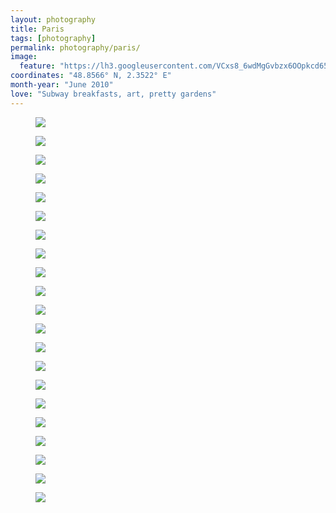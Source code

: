 ```yaml
---
layout: photography
title: Paris
tags: [photography]
permalink: photography/paris/
image:
  feature: "https://lh3.googleusercontent.com/VCxs8_6wdMgGvbzx6OOpkcd654QT-2d2SiRwInx5_5mseMyjofFEjij9X6KPYoAgTrGKaCpflT3O6gVTvNYVnJhQeSNsjGbM2QdlP0HWDtnRyK-28inYcyA7GW6RpsycTUQEO5k3FXrcZpuqs_RvlEyFspSkJomMMqWnWdnKAxphvbkFJef3ZtuJMEMSFYVShsZMZy2699vI_wvsmOb_9mzXI4Y2lu_tsnknGKhFVmgTcs9IG21Fm8veQjfQX0I_VK6ceBo6kCRCmQqv8cwpLrMD3LX8FnV6PR9iYThkGH2trIl71vWbJLILN4TqUb_rNvqEBdxN7FEjPSchWk6OKUQ5AXss-aSuB8b751qD1Bs-fCb8fDgmIElrRWzEVoD8uLsebT5dh3ZaTP9UxGwyZgT_8r5rOAei73R_Ww0ZJwWANJf5CPV8WgBy94F8SsBYfT3mTIkRqtUN6PEmeqYN1AJBm_gUJZSB9WiU8saVoxkbKZzfmTdWsY5wgGf2cKfNtM1KFHjEncUDUVKETvoStWVLzc_ZWefjYZsVaPbDTVDI-aCVcZ3GxyXmN-fQKNBrgmzimxdYyV4Gj6y-JSJ4MVZ2TBpfxrO697Bg-5hjIY6Dn6t1xYM9=w1200-h806-no"
coordinates: "48.8566° N, 2.3522° E"
month-year: "June 2010"
love: "Subway breakfasts, art, pretty gardens"
---
```


<figure>
	<img src="https://lh3.googleusercontent.com/mBPZakcqplXhdZMSqqsrCpglTosYkEbRN2QbyW4QVUxFofZpHRHqrehx8zO7k_QzlEIaY2V-JRw6s36Kun3hE1eRyZnZxM16ECpsHUDDhq-jyQrimAtYK2GXjAYwPdf022pJNt4SoZ5iBZ9U3INH7LDf5LwmZYoaN7c7i2NkimK8L44SNv0RG7bOUFwQdWk3I1DaLlAL1eqXjk5o2NmkTsYOwyB1KPcZYgrDcjVM5-Ms6dxLynmaJJZSdo3W2IlJhn7TUJTdQ4Okf5tMZhDFpETZhnHb1uhY0FVX__DMg3n2DFw2JfFt7MsdB5O6IbA_37BWUBtG5__ITMkdvKkFcaPJo1xzkl1s3Hz8DXLpOd8wrkgou17p_J9hR900xrg-QBw4w30oVlXPq0O8cjb1e1emCxYPb42N8otCbgRqdlV7Rf0jlWgDepX-yaYJeABagq97yTmTNRQJSFFqSs59dkvgK-DvNSM7brwasDzidCuFgm3mlSBqd5viwgv_XBrCvHFOMV2jFzHYpP7sYzv6nsX7bqjyBlGV2yxLFUxT0dsDkh-CMddcGBQ5Oe7H0tuRGa7UVPDliKTuJAWe9iSfQSdXY4pe65jVZKNxcntwdWjoldlnzFkQ=w952-h637-no">
</figure>

<figure>
	<img src="https://lh3.googleusercontent.com/KnggqblzIwW9c3typ2enfW-Gec5BlDPGR8aI7Egd8n-4flmB8RYqvuUI5rhf-kV7XplVkguECbgE1huuuvf-frySCSrA7FUY7NzqaxMTWy8GM5RQzjghE2QdNmPv716qRV645ixV6tUDuNKkTdyRzdyQ9YPq6-XK3ceYpT_KnppwoPqolMRbHgmwXUEwPXMTiUpWYvX4VoAiyQufdunia8blLgGagBWS1JRCrl6NSdloWnKNxP11kgt5VEqMtT2QALHpm01Gx3pNy_GtX_IEhDYvedjswGCrybfzI5qcM2of5l_nVmlN0ju_qwPuP0zfMsxb2VStamOvRk7Kb2Is4UyntuqctF93ffvbDsk4JeTUSkbNgZlEcHZgWRAplYzIMJHFRZRLrw4s31P3D18SdfiyWNgR_6I8q0zNEgYOB1SjztgSaxhZ1YRKCmzb3q4fTGZaq4Cz9BXuPWNOzeu0NToxXHWhnruNy5pNAAfV4hx_SOiqUt6agmOh5luKDv6GkxOWOOM_D0HGW_UXewFA6FkqafKSu0atgO1T4UpC7cXap2nwbqPQ_AdNcNX4WOEpOVceAraPTTso9hnYjo82o2r6PG5oy9PLRg-5_KS-rtdDNo8a0Hk7=w952-h637-no">
</figure>

<figure>
	<img src="https://lh3.googleusercontent.com/A7uY1YvyIcrenlcRG6coFFHHrlwUbIM-yXqTjXmhz3VRKiKq_2h4watgqf8NWD3_z7npyOb5dhYY41KAuuYYI8IE88S0KwwKUfLYCTPaDLEdVPt5nbWb2O7VqMjrVsVXp4fLdw3LBSabDxuiYoYK5k5N2oR9PVZ60FXjJSULlYSK2pgvYXHi-WwsnklTcDX8FlIFF5EYwyhay9NQ-TZEqrgnlJwlrWYY0JFqURLKvs8IxHVvoLZ__zSLDbqPSZF7axZ0Q67ycNcEwZ30nEUXiuC5XBQX_NkFjPuhV20HmhQEKzTstEe04BxRnqBL4T6oKuh9e_0-xV4qfUyFhEVJtXa9tnu5-zOY1X_oJ3jEvzSsHwCVuSKr0UYMQxUaGC1FTopuMu0nZQSnW4-my4Firp2DpwCDwdGgy9OT-6KwvEXB9EmDpGUdT9JdmE9dXLGBym6DwDAgb0_maU_p-631VphwS-0P3HSyTPRF5aMqNg-A1LyjzXLw8Z6des2YmqDk0t3ks26Q-LSj1hoKv53Nb4vZ95Fu9sqmGracIvZZ0izasezID6K1VNTCHuKsnOSBz8_3t6xCME0vuy5lw8qaMVbcUP4JCaUqV7dChfe-v5xOYUvry7Va=w952-h637-no">
</figure>


<figure>
	<img src="https://lh3.googleusercontent.com/kesJSvQdavDUK4ZMN9m0vAhdOYBUa8lVEuCadMmOYY1Ej_86ebVM_LqymPk-xewnOI6yzHYw-HYPZnplXO2YvQtT1wIinzHdpzPyorEs_69A5ZMM8C1OfAnqWyUpLuo__R4ZUYukSGB9hnQwnvKpury8N50BR8j91wqTMHEJMHOvE9Oz68irg9La6khwrsDZ7oEUy0mES8nbbtNB_KI0G5ZoddiwlkVt878C4sSyM5iLBeZ72E0V783NZVzSnbz6rQvKnzEJ3142y7bCaHqIu75A5oy0nUmdZIBsiWGddlrk6DDAa88qeWY0VrTNP9CqPsnZEPYPv2OFx4rgA6G9Eu7nS18y3_WcGE6NRWOK6da1_fxvPWzQ3LKvxS9txVnj8IneyvwrxKBWNk-0aNPVexVv0N9rt5fc0wseo_W7tTyYy_yLeFXIPoCd4uPy-Ua16F935KDGYDgIWgZlaEhMUwqfgk6_T_RTef-WM2XFVyc2hjLph-t3fi1_5aR2LEjVmUTQZJMcSfYIAtneZ3RBQdKyLGiRTbhWvqScsZY5vyloI0jQl7VyWNM8MjkjVdI3L8looPeJ3VR60NLLq_c9fgzMk4ZmM5b1H8nEjbJ-NT4MydOLMG9Y=w952-h637-no">
</figure>

<figure>
	<img src="https://lh3.googleusercontent.com/3RZTYvUYqecdWWZsLi8NhcLmSHRgzhQ4lqGY1mxzRsEQYgZastzeWYY1suS51nx0ADowXZvW-2gm6w0O0VkX41-IvdVw4yQrtxy1fy-eKKvGKp7F5zFlyCy2yXxQGccyEALSnacCqtty_MauwtmdlKdVwcUGnzSoFTnLE7_rLiEsg28w34-Tg3z2KoA2PE5je-mYnTkuywUtiB9EI08v8y_Y1C6YpCcLnTGu-VXBes0q1gNTg8ljdgVQOu1z9Fu-7wE3N5yEN7sFe6oBxYDoPwsFfOG00tfw5XEW6Bjw4EFX2EGEI8jHkbKbZSR7Q7qVLUmm8vS4ID1UCFxf_9KMws3KX_LyKm8dTSykfvXJ1QaBxlgijHIrcITcKtX7rTIXlrREL7BMnmbUCI7a78BzIzFqCajyU5lQ2sU8j052B5awCpTfeo9EXkn7jEEZU21YAfTNC1S_rqJvMCaRImzgmIIMWzTPoIpv9ABXa_ToI5QqVjrk_PFId-MxT0beH1IPf-XKrtQw9Aj42lWw5mkoECUIc614VmfLIxkuJwOkZKOHxy8ibyb8n3gkB33v8OkMZ_DrHHTnS9PE0AlNi4IiNTWSCYOkWjrjPZnT7y520nxelYiYcFO5=w952-h637-no">
</figure>

<figure>
	<img src="https://lh3.googleusercontent.com/ssozSiJYodDLGKMww6twd3P_PLWXc5fjLR3u8Ue4A7x0-ii2QlSU5Vowl_a9-4XHAK15ngDTBuoeP-ZCYtSfBc6SWNuW5K8arOdb43TlkUiLlJon93J46mPWVl_b0iJlepmclvvpjAOXy9iN3jUXJAoSMehoBKMOL7S4cQeDdGFeL4UOClGjeRmoJgl-HzXnOxCQcTpaVFQ5-jdwLw3_NjuGJ_KPqxyJZgzILp7CNJkjQ8jPDe061Vt9k4Ux84HZl66nSSU_9j6iHhO4MY5dNMs6XGXtzQ3zf_SF6zR29Zs3eukPcCvp6c1ZQoTgGrRD7Pv4az5utEgzYBMtY61Kh8RzCrCtSG1iqFesyeQfV5kN3iY_7jW6xTWEkfTk9VRyXCpoQIjD8rzgJnqM7X4jlBsEn6mOGjD9x3RCOaw1pWwmRKZTk9URqjsIdnhPSbg7DOb9CgW3ppEhlC1wEClCnTixxv6ke0BPPhYsErnjABym-9NDVhirHoRqOqGsFCjuwuSZkGVflqHFP583kl9sDfa3E9fYnVAFFkqo8C0h09tpxTXFUN51wjNJKMEaDCtWjTcYyR0tDQh13Fb4NvulznY0PsAdzWsHNBDndqrm-RsASdRgO0-J=w914-h637-no">
</figure>

<figure>
	<img src="https://lh3.googleusercontent.com/GRiIgIW1GPK4yzNgfex5lzjm0Es3HBk79xQVlY7ntdx7ZGjG7tke-SnlN7m2p93bgJQQOvs8Zi3njA8X12XCHTIh6xii5tlgwAMNKUAOIgBFHZCv31D6z7Ms8d0aIAfIoQGuTcWDiT96tyaPqugtrWu5RgX6y1g0fWz5nK5gmLk1fxooTjE-F2NqJPAkfj_3ica9SxK2zwl1sD0UDGgi7vzlKPW4AEhWua5FknH0dVHw-c8P4-fybTUX_e5KtgAEHvz8Wy8y6cz5y2aKwbY9tqWqsaDBzSNaTzIqetGusy3VyIF3YgLFj3RhTrNys0yqThJ9PkdYKOzU-jl9fiACfuorDNeV42jogqwU09f054AOQ7-lca4pnaUjA_5g2i2YA1m2PzyQ6YTrfAm90CioaokZzTLgLtYMmKc-gWDyv434CsC71x3Xuw7hw9tC9fHyXBAQB7SlBqBlftcEu_Q1fY_c8P6kiedDUiHuIBgp8WoA2STp20tZ7Y-5_uXoaMISGZsHXEnoJ1Scd0M1avRl1_qLT87ek-SBQM709OfJSBsRZRf7gR1BIisXDK_XFrCyXB6XBMYhiCvlYOmvkKXp45cg8lnaXaE-cDMVCF--tDq1-H-JdE2n=w952-h637-no">
</figure>

<figure>
	<img src="https://lh3.googleusercontent.com/VCxs8_6wdMgGvbzx6OOpkcd654QT-2d2SiRwInx5_5mseMyjofFEjij9X6KPYoAgTrGKaCpflT3O6gVTvNYVnJhQeSNsjGbM2QdlP0HWDtnRyK-28inYcyA7GW6RpsycTUQEO5k3FXrcZpuqs_RvlEyFspSkJomMMqWnWdnKAxphvbkFJef3ZtuJMEMSFYVShsZMZy2699vI_wvsmOb_9mzXI4Y2lu_tsnknGKhFVmgTcs9IG21Fm8veQjfQX0I_VK6ceBo6kCRCmQqv8cwpLrMD3LX8FnV6PR9iYThkGH2trIl71vWbJLILN4TqUb_rNvqEBdxN7FEjPSchWk6OKUQ5AXss-aSuB8b751qD1Bs-fCb8fDgmIElrRWzEVoD8uLsebT5dh3ZaTP9UxGwyZgT_8r5rOAei73R_Ww0ZJwWANJf5CPV8WgBy94F8SsBYfT3mTIkRqtUN6PEmeqYN1AJBm_gUJZSB9WiU8saVoxkbKZzfmTdWsY5wgGf2cKfNtM1KFHjEncUDUVKETvoStWVLzc_ZWefjYZsVaPbDTVDI-aCVcZ3GxyXmN-fQKNBrgmzimxdYyV4Gj6y-JSJ4MVZ2TBpfxrO697Bg-5hjIY6Dn6t1xYM9=w952-h637-no">
</figure>

<figure>
	<img src="https://lh3.googleusercontent.com/q7AiL27Rvw-8WaDHPL_ded5yitTajJ5ckpK3wXkKh3gaKYzxcaumYEsdpW-NNTCfYOWNbIkHh_X6vVGFlRZk89GO2Lxfv1ZgZ0J5gxZJra7THgwU5LiGLtpKu09y0if45_9Pyavp_TEJd9gepVa5cm7qEV_eclgC3tqp2ZUcM3h8u6b6in3L6ij82KSZde8C270-O-uSo_1s0b8G0LvSpviVfb2w7f9-WE-C2We5LATy6np7Pu33gJmzzDBurVw0_4-RXc9niWDHkNOcn6MGJMFxrWv98xZvLSdTiTsxXLyJnI9O0QjxzZdqbvqVUpcDeAcRYVccwK0Od2iHZsB8wRgkkortiw1XSHP98WrjRG0gIPRqjE1kemudMFNxRb8MWGzzLMvPbSIH0JxOYEHJbEaA48edl9sH8bfjh7pxyzO1Sc9kLrLBwPxdd4iH7Tol-wKZuwapBUfntVOGAIclrGAqkYX0HH0JOMLpZrk2Iw4NL-aBcD_a8PSpnqKn6LeKMINnNy23Dd28TegM6GhRedDS1Alpxaxwp6Jv0snWNa7ne4_tqGtHnQfmY5Ggbjp2aJTgCq4W5QwY9Z-oDXI8QKI-lrAzIw-uZSURMbbxgyIyDRctcXhj=w952-h637-no">
</figure>


<figure>
	<img src="https://lh3.googleusercontent.com/UYsY49-OPftIgAnTktaGCtmq1J1zfA_t3jabMJvI3sYGww1aW6N0fIRViQJAZy-0vApUTl4x5hMNUypUcOYC7gN8LUZlPInyrqdSFLouLqnGqeu8kBHm7xKh-hwLPj9h8HeQKOr3FOkP0HsVZGrhjmnImxLjwt72mu__1UOd-Y95vgXYKnqmjaXOygeyA_zGQ1SNna_v12OgDEH6gBVka-L8vH-RKpuZ_xItj46gPGBrMAbsStIQnveFES36VZO7u58q9dIxRyPpMwOabBhdMUkEfxeqqVxL-eU0uQpCKVbE7ARHP5aBzS8XpdvsRpcwWo3h_U1YU6-3effPLDhSkUzClPr6kSGQUNa5TpaGaKH5hDv4VfuVHLFUeZIYYI3suc29NY6SEjdEdV_QFBhgAKeQa6u2Smx1gkBk1YvJZpa9t1e-SLpXIRvP3XFmGR1cBfMb_mP2xqE9Whapq7i-1KuKQWvU1piItUx24qLqKUuncjAPWKSPBfb8KDpghjEIjh1BP29paeRatbE8TmuurMPNS7eWPkSm5FkYcUp5182T8ttg6ojORm6b1g5zHIyqNm78GEChlNl5wdYK_3iTnO4FiZfIyl_aNdp2vLHs0Gh6sU1inIYL=w952-h637-no">
</figure>

<figure>
	<img src="https://lh3.googleusercontent.com/y-zypS2GtHum2KFjD7A1q6ygmB0ux2Osb_MTFaFTKB4cEEJE_XQvYIGF8CzA22R5QzqM0-OJudJ1jzmdvU157Rp0pn6KmtXEpHl28zGoEa-y8khwAFwBxdehUMDBX35PPrm1eDKucKSeEJLQmHBtItm9-UT4p1FXd05a1uJ4N2b_--CbaVVknarSsT9UUimV3pbw0ys_5RvX4xBVXOAQuuwzbUwRsCgq1FkbRbfkgnDO4lo8d-Ec59hYirdrsFyMmKAoGQV50vhSB5mbEYpbpc3l8NCdLzK_KTA01ZngNdUdDLn7ZpwUq9bzdcxh8Kkz1xlHTQmr_Gzc2VGh9gL-wLsi7SLsSTumw83FxFO8G0q_FF9NcUMxzCt-uFxtUFZS0cxgSfCRt9xiaIs2AHZ1t7-3rhO-wREZFBNv87ymIxNuV-em2JPI-32I_uNxZwREnCX97v6YzvKBBRjZeUDfsBGcSv4lj4hZpoeA0reXLFzsLyd6Zn_QXTfEByagHBYvrjGSiYKB2VxzJVhvcZD8LPihnLiwW8AlgHoiFYIjmZW8Q9O6U9zczSowAqcQZOO0yZTfc1ZOCaSoskSphDjjgL9WfvDsJGwuDlmbIDfqqzuMnLYGrber=w952-h637-no">
</figure>

<figure>
	<img src="https://lh3.googleusercontent.com/cjl0tM2ogcNXesrO_N-7gdLrcDqflZ7WyBGJP7pVvvBDTj66eAC-Oi4B2LHhqUW99Rm8okR9hsKlL63xjHQG46zHZm4LwcX3GjFlKPzlQiJXO2-ZWaDmRCynfsRkY3f7HbHpEq-Ne22FCC2GPX3pIeszBnkWZ9-mOhzyP73NKUtpOYqwJriOCGUBVzW5nqGOtnDAZiSFERYxEM9dexWE34cjQvKXa30F4bTPLiPgkkFoiUQHr3ov2IELX0hmP4XUdv9iE04GlPbdTMvs5_VRBn35w_d9zXMmL17fhDr_3r_ZP-TQMXwKppcvzPKYWx44aMZKb01QdJcw1C3TRG4ca6K5TCXB6eA0xX35cCc0OSqc8UKGXYMzqmUIIE4cRo9VOQPXQA7Bfn3rQ9JgeGqh8Kuf4ASQaecZByvfku2DBkmwkCKfWfccyeC0L8zKhrlUagN5r6vexeBLpkN-slTZV4B_qszwIPHyd9jEor30ws8eOxCGorE_NWGQ5pz4ie_62sXt28nIYDksLNoddn6qDTu3naZQI4JxpMdPNKDTYg3BCUAgPAcBY7IdOJeJRd26Pd0WvVUtmciMIgkBDlKel_WPRn_OTQgd3ZdbB_mBKYM9n_lpC1xZ=w952-h637-no">
</figure>


<figure>
	<img src="https://lh3.googleusercontent.com/XGdetgbsiEKFedKtUtTy2lwSNApOd76Yi80Vz1vm5KmYWWlP7WAzs-fHrykWtzqMqUG3Lx26qGzehXxY-2V6LmlW_-6XNqFyH04dNNUW7QrVB-Ha10KXm8hXlvGyNC8eO7A2o_oUrwUHJ-kI9IzFpNkhhTkvLwrT-Z_ebce_diRArgH0CQfd9dOqszFZ9-OwIRZLwQJDDTZh5jScbOXC9TPHV2dcxYZ5aCBSltmlDbQzjHI5ocyzNCz6ZNQGPVBLWvANC7Byu60hhYbD8M0DFsBjUQbi0BkKTFst95suiRANPb5PMadlD3NuHGjtC9AeYC49EPTSblVplRYNfwkGSA10zjrFVXpgKyCt0bLk87fIrtAsZDOigtE2Qlt7gmv_b0WKGy6Io5Lf_0YHRmYgJDjIts80z6jqWPmaV7OqaNLm7UKqtH3Icmcrmd1jMzXniFlAoY3YwuiUi5bpxHsVTUkuh8eFFFMkSY0iquqdVQRI3IwZCIWaIV9ZgtSmnkJFekWJCGFkBaDgR1TByF2H4xjC83_0zC_3fS6dQJRzIeNwKsAmB7xgBr38S_fUUhk5ZpWiOm0zUbpP1jEIHCPoiiYCPkqO--2cyyCJru3nGJHUAP7EOtyI=w952-h637-no">
</figure>

<figure>
	<img src="https://lh3.googleusercontent.com/Zjuv5fpHm2XAq9OIOC_6-OvXo-QGfn5MAes4FPFW4mwe5fkGUiro-AxqCp4L_CJcesLyYVL50EQ8DavteyCWSgwj0nD1rLHUFX1NXd9aV6Y3R_AVKOtMKpeTL_FdSUIYuvgbXrYPw37zZk7HAMh1kVV3ma4GzXWtohbz9Jaxycgzz2zn8S4zmykS1w1ItoN9jXvXW5fw2cCwbjrUWw_JhUAGrpwfyA4ZS0ss1iafApdIm0BN5Rhj0ok3rOL4I-sU7Vaqoyc2V3GbWgTmxsKGfk6f3vk0WKynp8PTdULXdIP6RAKDmlS70f_bWb6YlgMVIJkytmcom6xbzb8Coa-V-QhRgNC02AJnrKrVO1pqb1smKe8zoQtsMWPk9QvLvasDrFx96JSRsXO-bnnlWewpq_In_ayq8EyASqaiyMbyUDBFLs-gUaHLm3RXUwGZGwg_i5cAD844BKUcEqT5ghOGCTIoEniBxdQE3qymyBFwvqNkQs0mVQdsS_4ggA7K9YimqTVJbirODWonosnwNmXQ4RsHHhQtEjDp-hthR13CH-0hnmToSv8ip80QBkXMzXonqnWAokGu8-ypqn8vEv3VpzXLK2u_NSXu9Y41SieboTBkowskUSIX=w952-h637-no">
</figure>

<figure>
	<img src="https://lh3.googleusercontent.com/0bUs0ev8E80VUAoJPA5XoFFGG1nL0sgxFEmX6dvuS-kHWc_pgl6tGxcrd7H5trHQ2IdmRHLUOBhI9VRfaqH-CpPHVbWLpkSc_43aDCCbRyrWpwGqHX5XU78L5A1wD4klI2REJaw6FmGPcMy1Cd87fIQo4uW59JyVDN8J9-J9bBSBypgKSFqQ3y20E1EwkeEIQrCCIGwjCZw9Bsw51gyhHLRpPjjqStZ8PxhSwKqlDz-NIYmYMvnbgOJieP4l3Y-ORxL7c8uncZ4rE4y8R1txePdH-tq-BRUKB3XR-Uz13bowKYEa8RwVGlB30X20zUxHJvd4d36YtzGdPPgEQS_E38JkyrsZvWHClib0EIeLzRkqpjY3Y9V1tqacL4KK2fkehvLOzOutZxQ51ebLr1-3Vuol3iOpq2fRbOVB1PoqLTidQbLsd8Cy2YSnMKgkfmcv-gSGRX40yEJgiCxDLTbfM81lketZ1s-vCedMHDLOtcFUkWDDYpvcnDXK7mpKGlz5btsnespRpAk0DE_cb7wvQoFg-rtLFwYdqZLoUEO-e4rM8v5fr9VV7kYwJaucZhK-rzjXEZB7vgYJYv7XiZlpv04OIEMywAbRwuWBWmkUIwMSlw6x2vF2=w952-h637-no">
</figure>

<figure>
	<img src="https://lh3.googleusercontent.com/RUdH5xRUijCgNZ4odad7aU5Yq-1GzwiJDhU90pfjP3RKyotTlfZ-kHC3MXaFJZs1dcdXRCXjNzgbpVBFbf2LMAHfBf8hXgRH7loEcHU1yPigJW903uvRKgkDdfXGw2_zGwAK-xeY87cnm0YZsvYSQbdb0chSMxE8tKzNIIBtdV6OQSRRYLZ3Hb5RCsfMf0cDf5POGLvJeTumGz4ER50Eu5679dWTKxwvcS9R4E4Oo1CDlqaKFdemDMjjGEO6Qn9HylnJkWoWOKASkZKEk9kg9Ho9HYf7AYNyzumCGnXD6XXsc2L0MQfK89DtLos94zByp_S-PfJsu9b7KpYl2MuzF4XulGXf6NAGecLlZMX0Iykt_txuQCTegzsflTVdbNvCaM4XcLmgiNdjZuaxYTQshLrJ5VGyvcJ8HQGXQHzivZtcle0_6vIf-Dx98nd4Zoxu-KT7YArlOec3Ya4kOkOm7KEky3FUTJair0-tAQwo3CqOofMpmdCtYcr-l4kPqT1c0tbfJ0HbpU7lZH6HAhtbkuM7gGixLbRsMyVzlPPteqpUfaPXSvxkMsBskNAaoSD6S2rppNH2GL3HFG8h9foXMWcJmFP1SLadCKT_CRL5H_TqyyA7Bovw=w952-h637-no">
</figure>

<figure>
	<img src="https://lh3.googleusercontent.com/k4judqmY-TB6Q5tHq9i9aFajQJ7WvIRkMP4XLa-SS6R7XOmeRdoV9eY-sFHMVrxXLjDW8MBDHC-JUEE8EvDhI0qrbn4VMiPQBlGv6jfHoZfgyp-SBidCzRM04he_5KaLG61x7JUBwxoL6xoO0JgMWS2WVfvhr_k53kBocCw6Y3njM8HxxzY_f5-rnRBADk76qqHDP3Y_j2B-Ti8e3BcRN0PoBUWGkXwU4J5SP_ccqR2KLGcb5SavCMq0rdbKg5M-EDSgsepM912zl7kdazYh5EX4DbJdKkJ7GEs2OHvzlocSxZafTjveeCWdZVsGmEsIQSNGOqeemdBV09Eghe_zzBoAwijLNDUTGnbR1DqMNats21Y8pM5Ih8NJ8LWAfrVUBSLKS9giYXVDz9f_QvKx6L6ZDligBJ3XKfKNx0pEw-2ylVpfqvyHCHfKJsFh229okPODl9npCaeyfQhB1yf7HoWgq2oi-mXYHxKv-9auLYU-_tiiXr6KeUqWWje463ckE5sWQaT5AqmVuOwWJj8os4qJhUzSK-x2k_k5qPBlTmB5gMVcbmRfs5hjREIrPErnRc6zm8jqwnzKs9SWnz80UIlJbB-A95Nz0aV9W7Wv4hgIxKtC5KMs=w952-h637-no">
</figure>

<figure>
	<img src="https://lh3.googleusercontent.com/NVqOLabdSAjqG32fSfnazBmU4tJaMU_ip1JkuTmGYuR-r9utyVHGXKFDY1wcx0LFmQPNbn4K32lLUyuXtk7xGlbnloWwq2gTPWM09W5-N-yc-ENgdGmuiFby-MzdVt99UPOz1eqSkIxfFbCQOhwCV7jadm12XJlfuhrBn-plbBWYbfpu82lJzFOZ01sug5qNeHEX0l4uTcnLoyxE04QNeTauYgskzoqkyRPnFAjDVHw4MMm1GUFpb5Tr8FhqB-4UXAJtiI_xxtZ4XJytM6RSH5NvY0bBzRsJJshl9lfTmE8dcYZivapGpXGl_-kAq-Nj-QHfELQnoAQdSSHf1AXbpK3qYkVbRm07g-gib4PS0NLbxebazHzuMBdVzc2SXRq1Ash6hfWS6mjb8PTH7d8t7P8g_t5SfsTybrFS6PN1mV3ro_bL4XqFFgBXZ2MjuUjRG_lkUoe9IeVIPm6_DCPkKEKaOIgAOxya4822E_-4QeeRu2bI8I-T_M-zxWg7LXcmbx7gJV-maQX7Q4VKPoEWAWZ6jTXQOw6qjdAMyKkG93ARuwHxbPID1iaro6dQLEsxxQMaZ_GiJkvJwjp6dIG6B1rwhFIAi_zQ0gFFlFwTd_4uGi8-5uu4=w952-h637-no">
</figure>

<figure>
	<img src="https://lh3.googleusercontent.com/vYpZ87GeIDi4NzIVHIWT1KiwIr_d8wEPn_BN4LrTeWaXzoaeRPEQISkdV9lvNg0BVLfIyZ1u88v_P8EUB5vuKjV_Oak0EdEaioLXnNTAOkzTNBWxIStrQ2fQIcFMcYX_skpho31PNrr_9fni3oSmVys01Hrc20oCXZQwq0BQE71m08WnnomfchBKkBL_CyykwU1TukUf2YYSVho12CyHy54vqn4V4O4pQUBfQsyqq-tIaxm1sVhIKAs3KsYhjL0GUYJHyg8mBfJhAUjaGfPq1H11x96f67tEqWUG9ED_nBSWRpBVndSaqulzunxToxbMMsns4RYX6CoO89nFANqiRrt3L8xYY_NW67se15zXkDwvZyMSjy7ADNPr4eNifF3ke0nxXO6qx6UjF3EC8WerugdLuC6FiJxT9IbtWgsEt92luJkbT7gLPNQV8KBcichkzP1M6qwO7in_0p1oxNtB30zIqZki348XOrpsNiVeKoTgBNfDbPS_zhkoWprnaHta9LIR9vbtAAoAS6MN7DybJcXowpiEemxwB39DqqKOevjRzLjEKPqrxaqrwJZLCTbzWEw_A9VH0tsbw8hXg81EWNVzrxbt-iX7_TGxqVtih8PFiIgEuuQ9=w952-h637-no">
</figure>

<figure>
	<img src="https://lh3.googleusercontent.com/EwHE-MLtYVSkVFenx7k7jR4O3dnES22HB9S_66aelf2moMGGjL5mo1sY8e-By0w0tWgAyYGrtlpCqKFV3m4n0UeunVGbcOL3Sx01dClyh8NSEIEblE5xMUMmDgvJtdvFQAe0OQNE8dILJuI7BWwITCSnUQ1poPUi08OlQDZ5AjjEdne-ZtlAK1jUb3MceExcERgyikmxdNhQrBzgiiWm1hx3nBsYxSZzvR5r_BvtLepLMgkoVLJ0dTWeYWtIwnlfODM2oLJN__a6PwBpmQzwBcODBR3OgH3aNQjPED9Pf3bjURYUoGDM8YMzcm7bFivR8IcjQ_s9p7PmS4iVSPvgXMCGveJNXeU00CSPQR3a68PUHebq2ErP8TMhciWUaP8Ivff4jT52NKDChX-XCBHLK59OulBb28X7VmmVfyAXMY54z7oH7YQO6nmXW6UaxtX6JI1VTljvIvKMzmoq29YmV6Z8ddOIC70qalOJbn7PUeOvueSOheLF8iq28MltQrY_J8Oqnlt2zr-XHJ-WDYytrZk5njIq220xZS6BC4JkXboSekbZJ6L61cnR9J3l4N7geluO_9i8rcpK7E40WPgconiyscuvFUP3Xfitjn8VGl66Rvi_ntmt=w952-h637-no">
</figure>

<figure>
	<img src="https://lh3.googleusercontent.com/XCBgEi1ax9Oj_VVF_VugzZNYPaUWTQwzu1DRpDJNkoXsGXeqbYWugs456c6U4GLjQN35vyKE1-FrkjcqxR4koCaxV-KnzkXyFCsJbL5MvoBjgsBmNDR0hHrkJRs5napsaTnb7je6yfTSMV9sGqanmuHlNSrDcUV9mOLNrdPFH4o-zTPtIa5edx3ccMdslpo5frSdiw-_EsyorbjMQQPbWFKIMCKG8tsJqNpZ05hecw2QnkhEURdU6ytJUITWHXkIQZa-pH8xZjqLWmTbZjBfXeWa2ZCw10Lo26SZxaAOoz1hA0o1QAsX-DkJURrm7aqNL9UN-p4osuce4fs6qKiXIJqzCnPpc10ZXO-897qiTxE2bNOf5ZeVKRKe_ftPeCa54sESnSrDqu5Eu4W-pkVR7NhBbH3CdRfJbx9tkvbcOo0u1cEm5lHJerhy4g4NU1dTQpFtXk8VyE0qWhJEHKjG_D2cUBz2Bw_-Xws7R30RfNe-x5C8gjom3xwmBrCkqOLe8z_gI-8lA9Dc8jO3p7qPQ3LxSMtEdlYwBbCBYbroVb_9HGNWTEqEWRFGRsJBXQqGCP9X2LdSTvzkUXHPuVRIAqB6MtDbK0XYHUKzFslAszwX_TMp4Xon=w952-h637-no">
</figure>